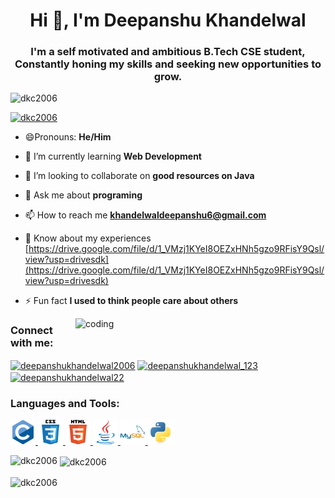 <h1 align="center">Hi 👋, I'm Deepanshu Khandelwal</h1>
<h3 align="center">I'm a self motivated and ambitious B.Tech CSE student, Constantly honing my skills and seeking new opportunities to grow.</h3>

<p align="left"> <img src="https://komarev.com/ghpvc/?username=dkc2006&label=Profile%20views&color=0e75b6&style=flat" alt="dkc2006" /> </p>

<p align="left"> <a href="https://github.com/ryo-ma/github-profile-trophy"><img src="https://github-profile-trophy.vercel.app/?username=dkc2006" alt="dkc2006" /></a> </p>

- 😄Pronouns: **He/Him**

- 🌱 I’m currently learning **Web Development**

- 👯 I’m looking to collaborate on **good resources on Java**

- 💬 Ask me about **programing**

- 📫 How to reach me **khandelwaldeepanshu6@gmail.com**

- 📄 Know about my experiences [https://drive.google.com/file/d/1_VMzj1KYeI8OEZxHNh5gzo9RFisY9Qsl/view?usp=drivesdk](https://drive.google.com/file/d/1_VMzj1KYeI8OEZxHNh5gzo9RFisY9Qsl/view?usp=drivesdk)

- ⚡ Fun fact **I used to think people care about others**

<img align="right" alt="coding" width="400" src="https://camo.githubusercontent.com/19db51af5f90f1b152bc0b9078f5fe97053955be5074f03f17019c70345bdcdb/68747470733a2f2f6d69726f2e6d656469756d2e636f6d2f6d61782f313336302f302a37513379765349765f7430696f4a2d5a2e676966">


<h3 align="left">Connect with me:</h3>
<p align="left">
<a href="https://linkedin.com/in/deepanshukhandelwal2006" target="blank"><img align="center" src="https://raw.githubusercontent.com/rahuldkjain/github-profile-readme-generator/master/src/images/icons/Social/linked-in-alt.svg" alt="deepanshukhandelwal2006" height="30" width="40" /></a>
<a href="https://instagram.com/deepanshukhandelwal_123" target="blank"><img align="center" src="https://raw.githubusercontent.com/rahuldkjain/github-profile-readme-generator/master/src/images/icons/Social/instagram.svg" alt="deepanshukhandelwal_123" height="30" width="40" /></a>
<a href="https://codeforces.com/profile/deepanshukhandelwal22" target="blank"><img align="center" src="https://raw.githubusercontent.com/rahuldkjain/github-profile-readme-generator/master/src/images/icons/Social/codeforces.svg" alt="deepanshukhandelwal22" height="30" width="40" /></a>
</p>

<h3 align="left">Languages and Tools:</h3>
<p align="left"> <a href="https://www.cprogramming.com/" target="_blank" rel="noreferrer"> <img src="https://raw.githubusercontent.com/devicons/devicon/master/icons/c/c-original.svg" alt="c" width="40" height="40"/> </a> <a href="https://www.w3schools.com/css/" target="_blank" rel="noreferrer"> <img src="https://raw.githubusercontent.com/devicons/devicon/master/icons/css3/css3-original-wordmark.svg" alt="css3" width="40" height="40"/> </a> <a href="https://www.w3.org/html/" target="_blank" rel="noreferrer"> <img src="https://raw.githubusercontent.com/devicons/devicon/master/icons/html5/html5-original-wordmark.svg" alt="html5" width="40" height="40"/> </a> <a href="https://www.java.com" target="_blank" rel="noreferrer"> <img src="https://raw.githubusercontent.com/devicons/devicon/master/icons/java/java-original.svg" alt="java" width="40" height="40"/> </a> <a href="https://www.mysql.com/" target="_blank" rel="noreferrer"> <img src="https://raw.githubusercontent.com/devicons/devicon/master/icons/mysql/mysql-original-wordmark.svg" alt="mysql" width="40" height="40"/> </a> <a href="https://www.python.org" target="_blank" rel="noreferrer"> <img src="https://raw.githubusercontent.com/devicons/devicon/master/icons/python/python-original.svg" alt="python" width="40" height="40"/> </a> </p>

<p><img align="left" src="https://github-readme-stats.vercel.app/api/top-langs?username=dkc2006&show_icons=true&locale=en&layout=compact" alt="dkc2006" /></p>

<p>&nbsp;<img align="center" src="https://github-readme-stats.vercel.app/api?username=dkc2006&show_icons=true&locale=en" alt="dkc2006" /></p>

<p><img align="center" src="https://github-readme-streak-stats.herokuapp.com/?user=dkc2006&" alt="dkc2006" /></p>


